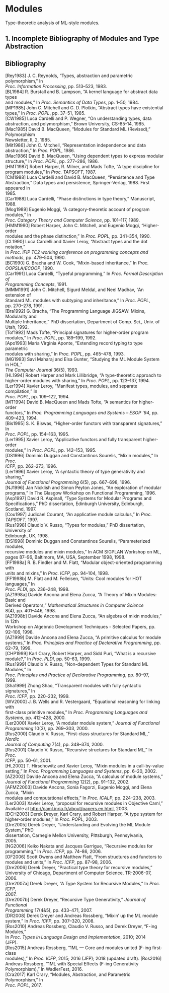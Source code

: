 # Modules

Type-theoretic analysis of ML-style modules.

## 1. Incomplete Bibliography of Modules and Type Abstraction


## Bibliography

\[Rey1983\]  J. C. Reynolds, “Types, abstraction and parametric polymorphism,” In    
             _Proc. Information Processing_, pp. 513–523, 1983.                      
\[BL1984\]   R. Burstall and B. Lampson, “A kernel language for abstract data types  
             and modules,” In _Proc. Semantics of Data Types_, pp. 1–50, 1984.       
\[MP1985\]   John C. Mitchell and G. D. Plotkin, “Abstract types have existential    
             types,” In _Proc. POPL_, pp. 37–51, 1985.                               
\[CW1985\]   Luca Cardelli and P. Wegner, “On understanding types, data abstraction, 
             and polymorphism,” Brown University, CS-85-14, 1985.                    
\[Mac1985\]  David B. MacQueen, “Modules for Standard ML \(Revised\),” Polymorphism  
             Newsletter, II, 2, 1985.                                                
\[Mit1986\]  John C. Mitchell, “Representation independence and data abstraction,” In
             _Proc. POPL_, 1986.                                                     
\[Mac1986\]  David B. MacQueen, “Using dependent types to express modular structure,”
             In _Proc. POPL_, pp. 277–286, 1986.                                     
\[HMT1987\]  Robert Harper, R. Milner, and Mads Tofte, “A type discipline for program
             modules,” In _Proc. TAPSOFT_, 1987.                                     
\[CM1988\]   Luca Cardelli and David B. MacQueen, “Persistence and Type Abstraction,”
             Data types and persistence, Springer-Verlag, 1988. First appeared in    
             1985.                                                                   
\[Car1988\]  Luca Cardelli, “Phase distinctions in type theory,” Manuscript, 1988.   
\[Mog1989\]  Eugenio Moggi, “A category-theoretic account of program modules,” In    
             _Proc. Category Theory and Computer Science_, pp. 101–117, 1989.        
\[HMM1990\]  Robert Harper, John C. Mitchell, and Eugenio Moggi, “Higher-order       
             modules and the phase distinction,” In _Proc. POPL_, pp. 341–354, 1990. 
\[CL1990\]   Luca Cardelli and Xavier Leroy, “Abstract types and the dot notation,”  
             In _Proc. IFIP TC2 working conference on programming concepts and       
             methods_, pp. 479–504, 1990.                                            
\[BC1990\]   G. Bracha and W. Cook, “Mixin-based inheritance,” In _Proc.             
             OOPSLA/ECOOP_, 1990.                                                    
\[Car1991\]  Luca Cardelli, “Typeful programming,” In _Proc. Formal Description of   
             Programming Concepts_, 1991.                                            
\[MMM1991\]  John C. Mitchell, Sigurd Meldal, and Neel Madhav, “An extension of      
             Standard ML modules with subtyping and inheritance,” In _Proc. POPL_,   
             pp. 270–278, 1991.                                                      
\[Bra1992\]  G. Bracha, “The Programming Language JIGSAW: Mixins, Modularity and     
             Multiple Inheritance,” PhD dissertation, Department of Comp. Sci., Univ.
             of Utah, 1992.                                                          
\[Tof1992\]  Mads Tofte, “Principal signatures for higher-order program modules,” In 
             _Proc. POPL_, pp. 189–199, 1992.                                        
\[Apo1993\]  María Virginia Aponte, “Extending record typing to type parametric      
             modules with sharing,” In _Proc. POPL_, pp. 465–478, 1993.              
\[MG1993\]   Savi Maharaj and Elsa Gunter, “Studying the ML Module System in HOL,”   
             _The Computer Journal_ 36\(5\), 1993.                                   
\[HL1994\]   Robert Harper and Mark Lillibridge, “A type-theoretic approach to       
             higher-order modules with sharing,” In _Proc. POPL_, pp. 123–137, 1994. 
\[Ler1994\]  Xavier Leroy, “Manifest types, modules, and separate compilation,” In   
             _Proc. POPL_, pp. 109–122, 1994.                                        
\[MT1994\]   David B. MacQueen and Mads Tofte, “A semantics for higher-order         
             functors,” In _Proc. Programming Languages and Systems – ESOP ’94_, pp. 
             409–423, 1994.                                                          
\[Bis1995\]  S. K. Biswas, “Higher-order functors with transparent signatures,” In   
             _Proc. POPL_, pp. 154–163, 1995.                                        
\[Ler1995\]  Xavier Leroy, “Applicative functors and fully transparent higher-order  
             modules,” In _Proc. POPL_, pp. 142–153, 1995.                           
\[DS1996\]   Dominic Duggan and Constantinos Sourelis, “Mixin modules,” In _Proc.    
             ICFP_, pp. 262–273, 1996.                                               
\[Ler1996\]  Xavier Leroy, “A syntactic theory of type generativity and sharing,”    
             _Journal of Functional Programming_ 6\(5\), pp. 667–698, 1996.          
\[NJ1996\]   Jan Nicklish and Simon Peyton Jones, “An exploration of modular         
             programs,” In The Glasgow Workshop on Functional Programming, 1996.     
\[Asp1997\]  David R. Aspinall, “Type Systems for Modular Programs and               
             Specifications,” PhD dissertation, Edinburgh University, Edinburgh,     
             Scotland, 1997.                                                         
\[Cou1997\]  Judicäel Courant, “An applicative module calculus,” In _Proc. TAPSOFT_, 
             1997.                                                                   
\[Rus1998\]  Claudio V. Russo, “Types for modules,” PhD dissertation, University of  
             Edinburgh, UK, 1998.                                                    
\[DS1998\]   Dominic Duggan and Constantinos Sourelis, “Parameterized modules,       
             recursive modules and mixin modules,” In ACM SIGPLAN Workshop on ML,    
             pages 87–96, Baltimore, MA, USA, September 1998, 1998.                  
\[FF1998a\]  R. B. Findler and M. Flatt, “Modular object-oriented programming with   
             units and mixins,” In _Proc. ICFP_, pp. 94–104, 1998.                   
\[FF1998b\]  M. Flatt and M. Felleisen, “Units: Cool modules for HOT languages,” In  
             _Proc. PLDI_, pp. 236–248, 1998.                                        
\[AZ1998a\]  Davide Ancona and Elena Zucca, “A Theory of Mixin Modules: Basic and    
             Derived Operators,” _Mathematical Structures in Computer Science_       
             8\(4\), pp. 401–446, 1998.                                              
\[AZ1998b\]  Davide Ancona and Elena Zucca, “An algebra of mixin modules,” In 12th   
             Workshop on Algebraic Development Techniques - Selected Papers, pp.     
             92–106, 1998.                                                           
\[AZ1999\]   Davide Ancona and Elena Zucca, “A primitive calculus for module         
             systems,” In _Proc. Principles and Practice of Declarative Programming_,
             pp. 62–79, 1999.                                                        
\[CHP1999\]  Karl Crary, Robert Harper, and Sidd Puri, “What is a recursive module?,”
             In _Proc. PLDI_, pp. 50–63, 1999.                                       
\[Rus1999\]  Claudio V. Russo, “Non-dependent Types for Standard ML Modules,” In     
             _Proc. Principles and Practice of Declarative Programming_, pp. 80–97,  
             1999.                                                                   
\[Sha1999\]  Zhong Shao, “Transparent modules with fully syntactic signatures,” In   
             _Proc. ICFP_, pp. 220–232, 1999.                                        
\[WV2000\]   J. B. Wells and R. Vestergaard, “Equational reasoning for linking with  
             first-class primitive modules,” In _Proc. Programming Languages and     
             Systems_, pp. 412–428, 2000.                                            
\[Ler2000\]  Xavier Leroy, “A modular module system,” _Journal of Functional         
             Programming_ 10\(3\), pp. 269–303, 2000.                                
\[Rus2000\]  Claudio V. Russo, “First-class structures for Standard ML,” _Nordic     
             Journal of Computing_ 7\(4\), pp. 348–374, 2000.                        
\[Rus2001\]  Claudio V. Russo, “Recursive structures for Standard ML,” In _Proc.     
             ICFP_, pp. 50–61, 2001.                                                 
\[HL2002\]   T. Hirschowitz and Xavier Leroy, “Mixin modules in a call-by-value      
             setting,” In _Proc. Programming Languages and Systems_, pp. 6–20, 2002. 
\[AZ2002\]   Davide Ancona and Elena Zucca, “A calculus of module systems,” _Journal 
             of Functional Programming_ 12\(2\), pp. 91–132, 2002.                   
\[AFMZ2003\] Davide Ancona, Sonia Fagorzi, Eugenio Moggi, and Elena Zucca, “Mixin    
             modules and computational effects,” In _Proc. ICALP_, pp. 224–238, 2003.
\[Ler2003\]  Xavier Leroy, “proposal for recursive modules in Objective Caml,”       
             Available at http://caml.inria.fr/about/papers.en.html, 2003.           
\[DCH2003\]  Derek Dreyer, Karl Crary, and Robert Harper, “A type system for         
             higher-order modules,” In _Proc. POPL_, 2003.                           
\[Dre2005\]  Derek Dreyer, “Understanding and Evolving the ML Module System,” PhD    
             dissertation, Carnegie Mellon University, Pittsburgh, Pennsylvania,     
             2005.                                                                   
\[NG2006\]   Keiko Nakata and Jacques Garrigue, “Recursive modules for programming,” 
             In _Proc. ICFP_, pp. 74–86, 2006.                                       
\[OF2006\]   Scott Owens and Matthew Flatt, “From structures and functors to modules 
             and units,” In _Proc. ICFP_, pp. 87–98, 2006.                           
\[Dre2006\]  Derek Dreyer, “Practical type theory for recursive modules,” University 
             of Chicago, Department of Computer Science, TR-2006-07, 2006.           
\[Dre2007a\] Derek Dreyer, “A Type System for Recursive Modules,” In _Proc. ICFP_,   
             2007.                                                                   
\[Dre2007b\] Derek Dreyer, “Recursive Type Generativity,” _Journal of Functional     
             Programming_ 17\(4&5\), pp. 433–471, 2007.                              
\[DR2008\]   Derek Dreyer and Andreas Rossberg, “Mixin’ up the ML module system,” In 
             _Proc. ICFP_, pp. 307–320, 2008.                                        
\[Ros2010\]  Andreas Rossberg, Claudio V. Russo, and Derek Dreyer, “F-ing Modules,”  
             In _Proc. Types in Language Design and Implementation_, 2010; 2014      
             \(JFP\).                                                                
\[Ros2015\]  Andreas Rossberg, “1ML — Core and modules united \(F-ing first-class    
             modules\),” In _Proc. ICFP_, 2015; 2016 \(JFP\); 2018 \(updated draft\).
\[Ros2016\]  Andreas Rossberg, “1ML with Special Effects \(F-ing Generativity        
             Polymorphism\),” In WadlerFest, 2016.                                   
\[Cra2017\]  Karl Crary, “Modules, Abstraction, and Parametric Polymorphism,” In     
             _Proc. POPL_, 2017.                                                     

